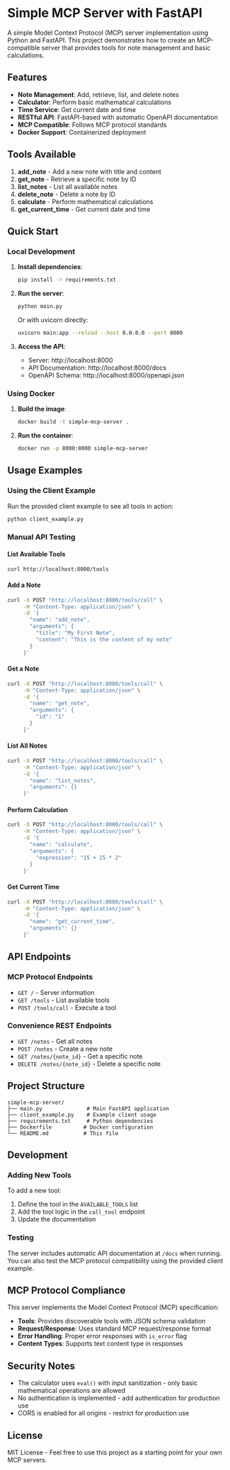 # Simple MCP Server with FastAPI

A simple Model Context Protocol (MCP) server implementation using Python and FastAPI. This project demonstrates how to create an MCP-compatible server that provides tools for note management and basic calculations.

## Features

- **Note Management**: Add, retrieve, list, and delete notes
- **Calculator**: Perform basic mathematical calculations
- **Time Service**: Get current date and time
- **RESTful API**: FastAPI-based with automatic OpenAPI documentation
- **MCP Compatible**: Follows MCP protocol standards
- **Docker Support**: Containerized deployment

## Tools Available

1. **add_note** - Add a new note with title and content
2. **get_note** - Retrieve a specific note by ID
3. **list_notes** - List all available notes
4. **delete_note** - Delete a note by ID
5. **calculate** - Perform mathematical calculations
6. **get_current_time** - Get current date and time

## Quick Start

### Local Development

1. **Install dependencies**:
   ```bash
   pip install -r requirements.txt
   ```

2. **Run the server**:
   ```bash
   python main.py
   ```
   
   Or with uvicorn directly:
   ```bash
   uvicorn main:app --reload --host 0.0.0.0 --port 8000
   ```

3. **Access the API**:
   - Server: http://localhost:8000
   - API Documentation: http://localhost:8000/docs
   - OpenAPI Schema: http://localhost:8000/openapi.json

### Using Docker

1. **Build the image**:
   ```bash
   docker build -t simple-mcp-server .
   ```

2. **Run the container**:
   ```bash
   docker run -p 8000:8000 simple-mcp-server
   ```

## Usage Examples

### Using the Client Example

Run the provided client example to see all tools in action:

```bash
python client_example.py
```

### Manual API Testing

#### List Available Tools
```bash
curl http://localhost:8000/tools
```

#### Add a Note
```bash
curl -X POST "http://localhost:8000/tools/call" \
     -H "Content-Type: application/json" \
     -d '{
       "name": "add_note",
       "arguments": {
         "title": "My First Note",
         "content": "This is the content of my note"
       }
     }'
```

#### Get a Note
```bash
curl -X POST "http://localhost:8000/tools/call" \
     -H "Content-Type: application/json" \
     -d '{
       "name": "get_note",
       "arguments": {
         "id": "1"
       }
     }'
```

#### List All Notes
```bash
curl -X POST "http://localhost:8000/tools/call" \
     -H "Content-Type: application/json" \
     -d '{
       "name": "list_notes",
       "arguments": {}
     }'
```

#### Perform Calculation
```bash
curl -X POST "http://localhost:8000/tools/call" \
     -H "Content-Type: application/json" \
     -d '{
       "name": "calculate",
       "arguments": {
         "expression": "15 + 25 * 2"
       }
     }'
```

#### Get Current Time
```bash
curl -X POST "http://localhost:8000/tools/call" \
     -H "Content-Type: application/json" \
     -d '{
       "name": "get_current_time",
       "arguments": {}
     }'
```

## API Endpoints

### MCP Protocol Endpoints

- `GET /` - Server information
- `GET /tools` - List available tools
- `POST /tools/call` - Execute a tool

### Convenience REST Endpoints

- `GET /notes` - Get all notes
- `POST /notes` - Create a new note
- `GET /notes/{note_id}` - Get a specific note
- `DELETE /notes/{note_id}` - Delete a specific note

## Project Structure

```
simple-mcp-server/
├── main.py              # Main FastAPI application
├── client_example.py    # Example client usage
├── requirements.txt     # Python dependencies
├── Dockerfile          # Docker configuration
└── README.md           # This file
```

## Development

### Adding New Tools

To add a new tool:

1. Define the tool in the `AVAILABLE_TOOLS` list
2. Add the tool logic in the `call_tool` endpoint
3. Update the documentation

### Testing

The server includes automatic API documentation at `/docs` when running. You can also test the MCP protocol compatibility using the provided client example.

## MCP Protocol Compliance

This server implements the Model Context Protocol (MCP) specification:

- **Tools**: Provides discoverable tools with JSON schema validation
- **Request/Response**: Uses standard MCP request/response format
- **Error Handling**: Proper error responses with `is_error` flag
- **Content Types**: Supports text content type in responses

## Security Notes

- The calculator uses `eval()` with input sanitization - only basic mathematical operations are allowed
- No authentication is implemented - add authentication for production use
- CORS is enabled for all origins - restrict for production use

## License

MIT License - Feel free to use this project as a starting point for your own MCP servers.